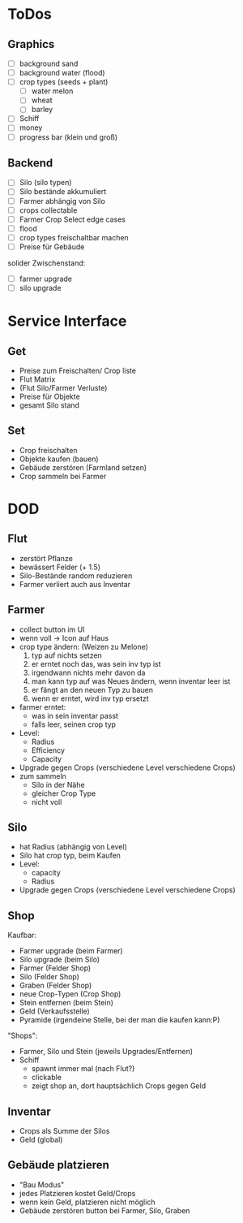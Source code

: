 # ToDos

## Graphics

- [ ] background sand
- [ ] background water (flood)
- [ ] crop types (seeds + plant)
  - [ ] water melon
  - [ ] wheat
  - [ ] barley
- [ ] Schiff
- [ ] money
- [ ] progress bar (klein und groß)

## Backend

- [ ] Silo (silo typen)
- [ ] Silo bestände akkumuliert
- [ ] Farmer abhängig von Silo
- [ ] crops collectable
- [ ] Farmer Crop Select edge cases
- [ ] flood
- [ ] crop types freischaltbar machen
- [ ] Preise für Gebäude

solider Zwischenstand:

- [ ] farmer upgrade
- [ ] silo upgrade

# Service Interface

## Get

- Preise zum Freischalten/ Crop liste
- Flut Matrix
- (Flut Silo/Farmer Verluste)
- Preise für Objekte
- gesamt Silo stand

## Set

- Crop freischalten
- Objekte kaufen (bauen)
- Gebäude zerstören (Farmland setzen)
- Crop sammeln bei Farmer

# DOD

## Flut

- zerstört Pflanze
- bewässert Felder (+ 1.5)
- Silo-Bestände random reduzieren
- Farmer verliert auch aus Inventar

## Farmer

- collect button im UI
- wenn voll -> Icon auf Haus
- crop type ändern: (Weizen zu Melone)
  1. typ auf nichts setzen
  2. er erntet noch das, was sein inv typ ist
  3. irgendwann nichts mehr davon da
  4. man kann typ auf was Neues ändern, wenn inventar leer ist
  5. er fängt an den neuen Typ zu bauen
  6. wenn er erntet, wird inv typ ersetzt
- farmer erntet:
  - was in sein inventar passt
  - falls leer, seinen crop typ
- Level:
  - Radius
  - Efficiency
  - Capacity
- Upgrade gegen Crops (verschiedene Level verschiedene Crops)
- zum sammeln
  - Silo in der Nähe
  - gleicher Crop Type
  - nicht voll

## Silo

- hat Radius (abhängig von Level)
- Silo hat crop typ, beim Kaufen
- Level:
  - capacity
  - Radius
- Upgrade gegen Crops (verschiedene Level verschiedene Crops)

## Shop

Kaufbar:

- Farmer upgrade (beim Farmer)
- Silo upgrade (beim Silo)
- Farmer (Felder Shop)
- Silo (Felder Shop)
- Graben (Felder Shop)
- neue Crop-Typen (Crop Shop)
- Stein entfernen (beim Stein)
- Geld (Verkaufsstelle)
- Pyramide (irgendeine Stelle, bei der man die kaufen kann:P)

"Shops":

- Farmer, Silo und Stein (jeweils Upgrades/Entfernen)
- Schiff
  - spawnt immer mal (nach Flut?)
  - clickable
  - zeigt shop an, dort hauptsächlich Crops gegen Geld

## Inventar

- Crops als Summe der Silos
- Geld (global)

## Gebäude platzieren

- "Bau Modus"
- jedes Platzieren kostet Geld/Crops
- wenn kein Geld, platzieren nicht möglich
- Gebäude zerstören button bei Farmer, Silo, Graben
